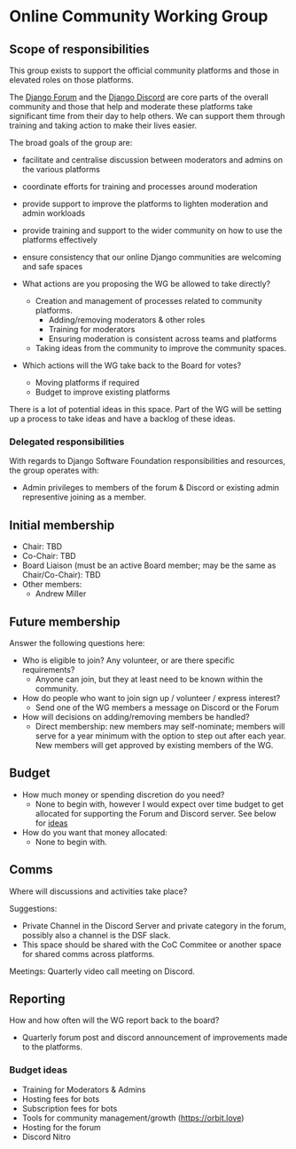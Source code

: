 # Online Community Working Group

## Scope of responsibilities

This group exists to support the official community platforms and those in elevated roles on those platforms.

The [Django Forum](https://forum.djangoproject.com/) and the [Django Discord](https://discord.gg/xcRH6mN4fa) are core parts of the overall community and those that help and moderate these platforms take significant time from their day to help others.
We can support them through training and taking action to make their lives easier.

The broad goals of the group are:
  - facilitate and centralise discussion between moderators and admins on the various platforms
  - coordinate efforts for training and processes around moderation
  - provide support to improve the platforms to lighten moderation and admin workloads
  - provide training and support to the wider community on how to use the platforms effectively
  - ensure consistency that our online Django communities are welcoming and safe spaces

- What actions are you proposing the WG be allowed to take directly?
  - Creation and management of processes related to community platforms.
    - Adding/removing moderators & other roles
    - Training for moderators
    - Ensuring moderation is consistent across teams and platforms
  - Taking ideas from the community to improve the community spaces.
- Which actions will the WG take back to the Board for votes?
  - Moving platforms if required
  - Budget to improve existing platforms

There is a lot of potential ideas in this space. Part of the WG will be setting up a process to take ideas and have a backlog of these ideas.

### Delegated responsibilities

With regards to Django Software Foundation responsibilities and resources, the group operates with:

- Admin privileges to members of the forum & Discord or existing admin representive joining as a member.

## Initial membership

- Chair: TBD
- Co-Chair: TBD
- Board Liaison (must be an active Board member; may be the same as Chair/Co-Chair): TBD
- Other members:
  - Andrew Miller

## Future membership

Answer the following questions here:

- Who is eligible to join? Any volunteer, or are there specific requirements?
  - Anyone can join, but they at least need to be known within the community.
- How do people who want to join sign up / volunteer / express interest?
  - Send one of the WG members a message on Discord or the Forum
- How will decisions on adding/removing members be handled?
  - Direct membership: new members may self-nominate; members will serve for a year minimum with the option to step out after each year. New members will get approved by existing members of the WG.


## Budget

- How much money or spending discretion do you need?
  - None to begin with, however I would expect over time budget to get allocated for supporting the Forum and Discord  server. See below for [ideas](#budget-ideas)
- How do you want that money allocated:
  - None to begin with.

## Comms

Where will discussions and activities take place?

Suggestions:

- Private Channel in the Discord Server and private category in the forum, possibly also a channel is the DSF slack.
- This space should be shared with the CoC Commitee or another space for shared comms across platforms.

Meetings: Quarterly video call meeting on Discord.

## Reporting

How and how often will the WG report back to the board?
  - Quarterly forum post and discord announcement of improvements made to the platforms.


### Budget ideas

- Training for Moderators & Admins
- Hosting fees for bots
- Subscription fees for bots
- Tools for community management/growth (https://orbit.love)
- Hosting for the forum
- Discord Nitro
